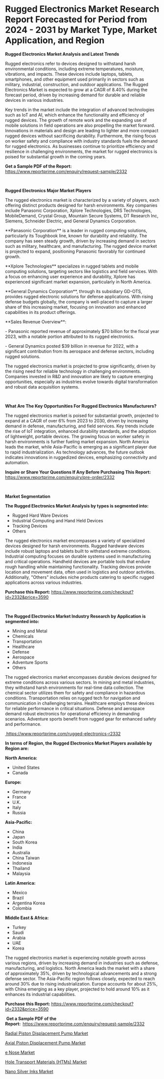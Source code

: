<p><h1>Rugged Electronics Market Research Report Forecasted for Period from 2024 -  2031 by Market Type, Market Application, and Region</h1></p><p><strong>Rugged Electronics Market Analysis and Latest Trends</strong></p>
<p><p>Rugged electronics refer to devices designed to withstand harsh environmental conditions, including extreme temperatures, moisture, vibrations, and impacts. These devices include laptops, tablets, smartphones, and other equipment used primarily in sectors such as military, industrial, construction, and outdoor applications. The Rugged Electronics Market is expected to grow at a CAGR of 8.40% during the forecast period, driven by increasing demand for durable and reliable devices in various industries.</p><p>Key trends in the market include the integration of advanced technologies such as IoT and AI, which enhance the functionality and efficiency of rugged devices. The growth of remote work and the expanding use of mobile solutions in field operations are also propelling the market forward. Innovations in materials and design are leading to lighter and more compact rugged devices without sacrificing durability. Furthermore, the rising focus on worker safety and compliance with industry standards fuels the demand for rugged electronics. As businesses continue to prioritize efficiency and resilience in challenging environments, the market for rugged electronics is poised for substantial growth in the coming years.</p></p>
<p><strong>Get a Sample PDF of the Report:&nbsp;</strong> <a href="https://www.reportprime.com/enquiry/request-sample/2332?utm_campaign=9&utm_medium=2&utm_source=Github&utm_content=ia&utm_term=28102024&utm_id=rugged-electronics">https://www.reportprime.com/enquiry/request-sample/2332</a></p>
<p>&nbsp;</p>
<p><strong>Rugged Electronics Major Market Players</strong></p>
<p><p>The rugged electronics market is characterized by a variety of players, each offering distinct products designed for harsh environments. Key companies include Panasonic Corporation, Xplore Technologies, DRS Technologies, MobileDemand, Crystal Group, Mountain Secure Systems, DT Research Inc, Siemens, Schneider Electric, and General Dynamics Corporation.</p><p>**Panasonic Corporation** is a leader in rugged computing solutions, particularly its Toughbook line, known for durability and reliability. The company has seen steady growth, driven by increasing demand in sectors such as military, healthcare, and manufacturing. The rugged device market is projected to expand, positioning Panasonic favorably for continued growth.</p><p>**Xplore Technologies** specializes in rugged tablets and mobile computing solutions, targeting sectors like logistics and field services. With a focus on enhancing user experience and durability, Xplore has experienced significant market expansion, particularly in North America.</p><p>**General Dynamics Corporation**, through its subsidiary GD-OTS, provides rugged electronic solutions for defense applications. With rising defense budgets globally, the company is well-placed to capture a larger share of this increasing market, focusing on innovation and enhanced capabilities in its product offerings.</p><p>**Sales Revenue Overview**: </p><p>- Panasonic reported revenue of approximately $70 billion for the fiscal year 2023, with a notable portion attributed to its rugged electronics.</p><p>- General Dynamics posted $39 billion in revenue for 2022, with a significant contribution from its aerospace and defense sectors, including rugged solutions.</p><p>The rugged electronics market is projected to grow significantly, driven by the rising need for reliable technology in challenging environments. Companies invested in R&D and innovation are likely to capture emerging opportunities, especially as industries evolve towards digital transformation and robust data acquisition systems.</p></p>
<p>&nbsp;</p>
<p><strong>What Are The Key Opportunities For Rugged Electronics Manufacturers?</strong></p>
<p><p>The rugged electronics market is poised for substantial growth, projected to expand at a CAGR of over 6% from 2023 to 2030, driven by increasing demand in defense, manufacturing, and field services. Key trends include the rise of IoT integration, enhanced durability standards, and the adoption of lightweight, portable devices. The growing focus on worker safety in harsh environments is further fueling market expansion. North America leads the market, while Asia-Pacific is emerging as a significant player due to rapid industrialization. As technology advances, the future outlook indicates innovations in ruggedized devices, emphasizing connectivity and automation.</p></p>
<p><strong>Inquire or Share Your Questions If Any Before Purchasing This Report:</strong> <a href="https://www.reportprime.com/enquiry/pre-order/2332?utm_campaign=9&utm_medium=2&utm_source=Github&utm_content=ia&utm_term=28102024&utm_id=rugged-electronics">https://www.reportprime.com/enquiry/pre-order/2332</a></p>
<p>&nbsp;</p>
<p><strong>Market Segmentation</strong></p>
<p><strong>The Rugged Electronics Market Analysis by types is segmented into:</strong></p>
<p><ul><li>Rugged Hard Ware Devices</li><li>Industrial Computing and Hand Held Devices</li><li>Tracking Devices</li><li>Others</li></ul></p>
<p><p>The rugged electronics market encompasses a variety of specialized devices designed for harsh environments. Rugged hardware devices include robust laptops and tablets built to withstand extreme conditions. Industrial computing focuses on durable systems used in manufacturing and critical operations. Handheld devices are portable tools that endure rough handling while maintaining functionality. Tracking devices provide location and movement data, often used in logistics and outdoor activities. Additionally, "Others" includes niche products catering to specific rugged applications across various industries.</p></p>
<p><strong>Purchase this Report:&nbsp;</strong><a href="https://www.reportprime.com/checkout?id=2332&price=3590&utm_campaign=9&utm_medium=2&utm_source=Github&utm_content=ia&utm_term=28102024&utm_id=rugged-electronics">https://www.reportprime.com/checkout?id=2332&price=3590</a></p>
<p>&nbsp;</p>
<p><strong>The Rugged Electronics Market Industry Research by Application is segmented into:</strong></p>
<p><ul><li>Mining and Metal</li><li>Chemicals</li><li>Transportation</li><li>Healthcare</li><li>Defense</li><li>Aerospace</li><li>Adventure Sports</li><li>Others</li></ul></p>
<p><p>The rugged electronics market encompasses durable devices designed for extreme conditions across various sectors. In mining and metal industries, they withstand harsh environments for real-time data collection. The chemical sector utilizes them for safety and compliance in hazardous conditions. Transportation relies on rugged tech for navigation and communication in challenging terrains. Healthcare employs these devices for reliable performance in critical situations. Defense and aerospace demand robust electronics for operational efficiency in demanding scenarios. Adventure sports benefit from rugged gear for enhanced safety and performance.</p></p>
<p><a href="https://www.reportprime.com/rugged-electronics-r2332?utm_campaign=9&utm_medium=2&utm_source=Github&utm_content=ia&utm_term=28102024&utm_id=rugged-electronics">&nbsp;https://www.reportprime.com/rugged-electronics-r2332</a></p>
<p><strong>In terms of Region, the Rugged Electronics Market Players available by Region are:</strong></p>
<p>
    <p> <strong> North America: </strong>
        <ul>
            <li>United States</li>
            <li>Canada</li>
        </ul>
        </p> 
    <p> <strong> Europe: </strong>
        <ul>
            <li>Germany</li>
            <li>France</li>
            <li>U.K.</li>
            <li>Italy</li>
            <li>Russia</li>
        </ul>
        </p> 
    <p> <strong> Asia-Pacific: </strong>
        <ul>
            <li>China</li>
            <li>Japan</li>
            <li>South Korea</li>
            <li>India</li>
            <li>Australia</li>
            <li>China Taiwan</li>
            <li>Indonesia</li>
            <li>Thailand</li>
            <li>Malaysia</li>
        </ul>
        </p> 
    <p> <strong> Latin America: </strong>
        <ul>
            <li>Mexico</li>
            <li>Brazil</li>
            <li>Argentina Korea</li>
            <li>Colombia</li>
        </ul>
        </p> 
    <p> <strong> Middle East & Africa: </strong>
        <ul>
            <li>Turkey</li>
            <li>Saudi</li>
            <li>Arabia</li>
            <li>UAE</li>
            <li>Korea</li>
        </ul>
    </p>
    </p>
<p><p>The rugged electronics market is experiencing notable growth across various regions, driven by increasing demand in industries such as defense, manufacturing, and logistics. North America leads the market with a share of approximately 35%, driven by technological advancements and a strong defense sector. The Asia-Pacific region follows closely, expected to reach around 30% due to rising industrialization. Europe accounts for about 25%, with China emerging as a key player, projected to hold around 10% as it enhances its industrial capabilities.</p></p>
<p><strong>Purchase this Report: </strong><a href="https://www.reportprime.com/checkout?id=2332&price=3590&utm_campaign=9&utm_medium=2&utm_source=Github&utm_content=ia&utm_term=28102024&utm_id=rugged-electronics">https://www.reportprime.com/checkout?id=2332&price=3590</a></p>
<p>&nbsp;<strong>Get a Sample PDF of the Report:&nbsp;&nbsp;</strong><a href="https://www.reportprime.com/enquiry/request-sample/2332?utm_campaign=9&utm_medium=2&utm_source=Github&utm_content=ia&utm_term=28102024&utm_id=rugged-electronics">https://www.reportprime.com/enquiry/request-sample/2332</a></p>
<p><strong></strong></p>
<p><p><a href="https://issuu.com/reportprime-2/docs/radial-piston-displacement-pump-mar_1cb58ba1802bd1?utm_campaign=9&utm_medium=2&utm_source=Github&utm_content=ia&utm_term=28102024&utm_id=rugged-electronics">Radial Piston Displacement Pump Market</a></p><p><a href="https://issuu.com/reportprime-2/docs/axial-piston-displacement-pump-mark_469e9bd2d89533?utm_campaign=9&utm_medium=2&utm_source=Github&utm_content=ia&utm_term=28102024&utm_id=rugged-electronics">Axial Piston Displacement Pump Market</a></p><p><a href="https://github.com/WashimHussain441/Market-Research-Report-List-1/blob/main/e-nose-market.md?utm_campaign=9&utm_medium=2&utm_source=Github&utm_content=ia&utm_term=28102024&utm_id=rugged-electronics">e Nose Market</a></p><p><a href="https://www.linkedin.com/pulse/future-ready-strategic-insights-global-hole-transport-materials-li3gf?trk=public_post_embed_feed-article-content&utm_campaign=9&utm_medium=2&utm_source=Github&utm_content=ia&utm_term=28102024&utm_id=rugged-electronics">Hole Transport Materials (HTMs) Market</a></p><p><a href="https://www.linkedin.com/pulse/unveiling-market-trends-global-nano-silver-inks-growth-regional-vqaaf?trk=public_post_embed_feed-article-content&utm_campaign=9&utm_medium=2&utm_source=Github&utm_content=ia&utm_term=28102024&utm_id=rugged-electronics">Nano Silver Inks Market</a></p></p>